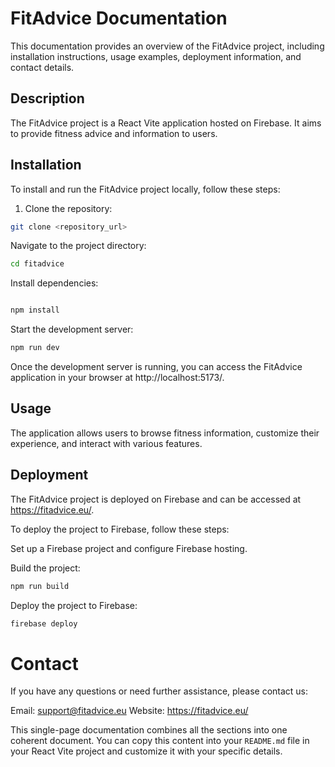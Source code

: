 # FitAdvice Documentation

This documentation provides an overview of the FitAdvice project, including installation instructions, usage examples, deployment information, and contact details.

## Description

The FitAdvice project is a React Vite application hosted on Firebase. It aims to provide fitness advice and information to users.

## Installation

To install and run the FitAdvice project locally, follow these steps:

1. Clone the repository:

```bash
git clone <repository_url>
```

Navigate to the project directory:

```bash
cd fitadvice
```

Install dependencies:

```bash

npm install
```

Start the development server:

```bash
npm run dev
```

Once the development server is running, you can access the FitAdvice application in your browser at http://localhost:5173/.

## Usage

The application allows users to browse fitness information, customize their experience, and interact with various features.

## Deployment

The FitAdvice project is deployed on Firebase and can be accessed at https://fitadvice.eu/.

To deploy the project to Firebase, follow these steps:

Set up a Firebase project and configure Firebase hosting.

Build the project:

```bash
npm run build
```

Deploy the project to Firebase:

```bash
firebase deploy
```

# Contact

If you have any questions or need further assistance, please contact us:

Email: support@fitadvice.eu
Website: https://fitadvice.eu/

This single-page documentation combines all the sections into one coherent document. You can copy this content into your `README.md` file in your React Vite project and customize it with your specific details.

